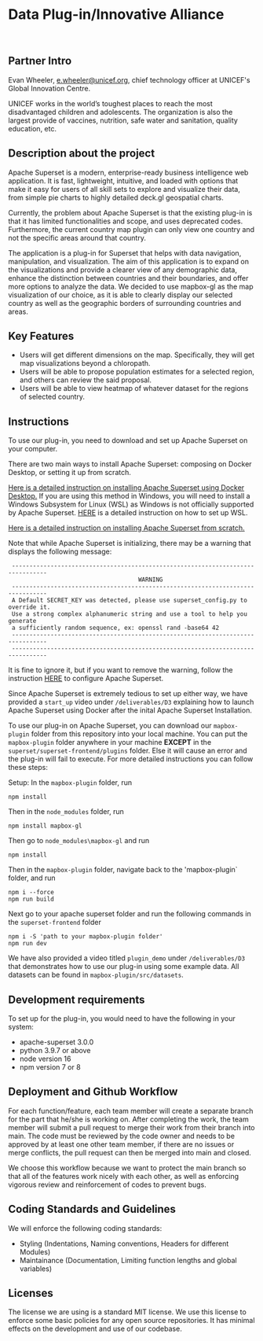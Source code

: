 # Data Plug-in/Innovative Alliance
​
## Partner Intro
Evan Wheeler, e.wheeler@unicef.org, chief technology officer at UNICEF's Global Innovation Centre.

UNICEF works in the world’s toughest places to reach the most disadvantaged children and adolescents. 
The organization is also the largest provide of vaccines, nutrition, safe water and sanitation, quality education, etc.

## Description about the project
Apache Superset is a modern, enterprise-ready business intelligence web application. It is fast, lightweight, intuitive, and loaded with options that make it easy for users of all skill sets to explore and visualize their data, from simple pie charts to highly detailed deck.gl geospatial charts.

Currently, the problem about Apache Superset is that the existing plug-in is that it has limited functionalities and scope, and uses deprecated codes. Furthermore, the current country map plugin can only view one country and not the specific areas around that country. 

The application is a plug-in for Superset that helps with data navigation, manipulation, and visualization. The aim of this application is to expand on the visualizations and provide a clearer view of any demographic data, enhance the distinction between countries and their boundaries, and offer more options to analyze the data. We decided to use mapbox-gl as the map visualization of our choice, as it is able to clearly display our selected country as well as the geographic borders of surrounding countries and areas. 
​
## Key Features

 * Users will get different dimensions on the map. Specifically, they will get map visualizations beyond a chloropath.
 * Users will be able to propose population estimates for a selected region, and others can review the said proposal.
 * Users will be able to view heatmap of whatever dataset for the regions of selected country.
​
## Instructions

To use our plug-in, you need to download and set up Apache Superset on your computer.

There are two main ways to install Apache Superset: composing on Docker Desktop, or setting it up from scratch.

[Here is a detailed instruction on installing Apache Superset using Docker Desktop.](https://superset.apache.org/docs/installation/installing-superset-using-docker-compose/) If you are using this method in Windows, you will need to install a Windows Subsystem for Linux (WSL) as Windows is not officially supported by Apache Superset. [HERE](https://learn.microsoft.com/en-us/windows/wsl/install) is a detailed instruction on how to set up WSL.

[Here is a detailed instruction on installing Apache Superset from scratch.](https://superset.apache.org/docs/installation/installing-superset-from-scratch)


Note that while Apache Superset is initializing, there may be a warning that displays the following message:

```
 --------------------------------------------------------------------------------
                                     WARNING
 --------------------------------------------------------------------------------
 A Default SECRET_KEY was detected, please use superset_config.py to override it.
 Use a strong complex alphanumeric string and use a tool to help you generate 
 a sufficiently random sequence, ex: openssl rand -base64 42
 --------------------------------------------------------------------------------
 --------------------------------------------------------------------------------
```
It is fine to ignore it, but if you want to remove the warning, follow the instruction [HERE](https://superset.apache.org/docs/installation/configuring-superset/) to configure Apache Superset.

Since Apache Superset is extremely tedious to set up either way, we have provided a `start_up` video under `/deliverables/D3` explaining how to launch Apache Superset using Docker after the inital Apache Superset Installation. 

To use our plug-in on Apache Superset, you can download our `mapbox-plugin` folder from this repository into your local machine. You can put the `mapbox-plugin` folder anywhere in your machine **EXCEPT** in the `superset/superset-frontend/plugins` folder. Else it will cause an error and the plug-in will fail to execute. For more detailed instructions you can follow these steps:

Setup: In the `mapbox-plugin` folder, run 
```
npm install
```
Then in the `node_modules` folder, run

```
npm install mapbox-gl
```
Then go to `node_modules\mapbox-gl` and run

```
npm install
```
Then in the `mapbox-plugin` folder, navigate back to the 'mapbox-plugin` folder, and run

```
npm i --force
npm run build
```

Next go to your apache superset folder and run the following commands in the `superset-frontend` folder

```
npm i -S 'path to your mapbox-plugin folder'
npm run dev
```

We have also provided a video titled `plugin_demo` under `/deliverables/D3` that demonstrates how to use our plug-in using some example data. All datasets can be found in `mapbox-plugin/src/datasets`.
 
 ## Development requirements
To set up for the plug-in, you would need to have the following in your system:
 * apache-superset 3.0.0
 * python 3.9.7 or above
 * node version 16
 * npm version 7 or 8
 
 ## Deployment and Github Workflow
For each function/feature, each team member will create a separate branch for the part that he/she is working on. After completing the work, the team member will submit a pull request to merge their work from their branch into main. The code must be reviewed by the code owner and needs to be approved by at least one other team member, if there are no issues or merge conflicts, the pull request can then be merged into main and closed.

We choose this workflow because we want to protect the main branch so that all of the features work nicely with each other, as well as enforcing vigorous review and reinforcement of codes to prevent bugs.

 ## Coding Standards and Guidelines
 We will enforce the following coding standards:

  * Styling (Indentations, Naming conventions, Headers for different Modules)
  * Maintainance (Documentation, Limiting function lengths and global variables)
​
 ## Licenses 
 The license we are using is a standard MIT license. We use this license to enforce some basic policies for any open source repositories.
 It has minimal effects on the development and use of our codebase.
